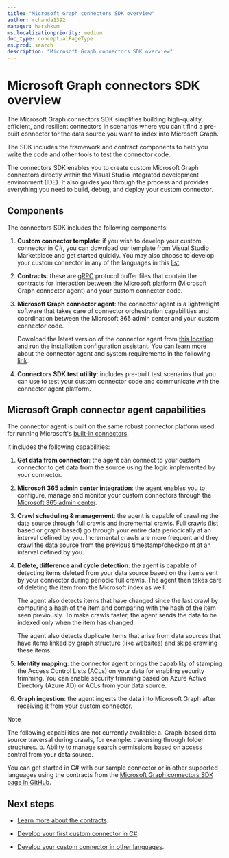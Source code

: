 ```yaml
---
title: "Microsoft Graph connectors SDK overview"
author: rchanda1392
manager: harshkum
ms.localizationpriority: medium
doc_type: conceptualPageType
ms.prod: search
description: "Microsoft Graph connectors SDK overview"
---
```


# Microsoft Graph connectors SDK overview

The Microsoft Graph connectors SDK simplifies building high-quality, efficient, and resilient connectors in scenarios where you can't find a pre-built connector for the data source you want to index into Microsoft Graph.

The SDK includes the framework and contract components to help you write the code and other tools to test the connector code.

The connectors SDK enables you to create custom Microsoft Graph connectors directly within the Visual Studio integrated development environment (IDE). It also guides you through the process and provides everything you need to build, debug, and deploy your custom connector.

## Components

The connectors SDK includes the following components:

1. **Custom connector template**: if you wish to develop your custom connector in C#, you can download our template from Visual Studio Marketplace and get started quickly. You may also choose to develop your custom connector in any of the languages in this [list](https://grpc.io/docs/languages/).

2. **Contracts**: these are [gRPC](https://grpc.io/docs/what-is-grpc/) protocol buffer files that contain the contracts for interaction between the Microsoft platform (Microsoft Graph connector agent) and your custom connector code.

3. **Microsoft Graph connector agent**: the connector agent is a lightweight software that takes care of connector orchestration capabilities and coordination between the Microsoft 365 admin center and your custom connector code.

    Download the latest version of the connector agent from [this location](https://aka.ms/gcadownload/) and run the installation configuration assistant. You can learn more about the connector agent and system requirements in the following [link](/MicrosoftSearch/graph-connector-agent/).

4. **Connectors SDK test utility**: includes pre-built test scenarios that you can use to test your custom connector code and communicate with the connector agent platform.

## Microsoft Graph connector agent capabilities

The connector agent is built on the same robust connector platform used for running Microsoft's [built-in connectors](https://www.microsoft.com/microsoft-search/connectors/?publisher=Microsoft&category=).

It includes the following capabilities:

1. **Get data from connector**: the agent can connect to your custom connector to get data from the source using the logic implemented by your connector.

2. **Microsoft 365 admin center integration**: the agent enables you to configure, manage and monitor your custom connectors through the [Microsoft 365 admin center](https://admin.microsoft.com/adminportal/home#/MicrosoftSearch/Connectors/add).

3. **Crawl scheduling & management**: the agent is capable of crawling the data source through full crawls and incremental crawls. Full crawls (list based or graph based) go through your entire data periodically at an interval defined by you. Incremental crawls are more frequent and they crawl the data source from the previous timestamp/checkpoint at an interval defined by you.

4. **Delete, difference and cycle detection**: the agent is capable of detecting items deleted from your data source based on the items sent by your connector during periodic full crawls. The agent then takes care of deleting the item from the Microsoft index as well.

    The agent also detects items that have changed since the last crawl by computing a hash of the item and comparing with the hash of the item seen previously. To make crawls faster, the agent sends the data to be indexed only when the item has changed.

    The agent also detects duplicate items that arise from data sources that have items linked by graph structure (like websites) and skips crawling these items.

5. **Identity mapping**: the connector agent brings the capability of stamping the Access Control Lists (ACLs) on your data for enabling security trimming. You can enable security trimming based on Azure Active Directory (Azure AD) or ACLs from your data source.

6. **Graph ingestion**: the agent ingests the data into Microsoft Graph after receiving it from your custom connector.

>[!Note]
> The following capabilities are not currently available:
> a. Graph-based data source traversal during crawls, for example: traversing through folder structures.
> b. Ability to manage search permissions based on access control from your data source.

You can get started in C# with our sample connector or in other supported languages using the contracts from the [Microsoft Graph connectors SDK page in GitHub](https://github.com/microsoftgraph/msgraph-connectors-sdk).

## Next steps

* [Learn more about the contracts](/graph/custom-connector-sdk-contracts-services).

* [Develop your first custom connector in C#](/graph/custom-connector-sdk-sample-overview).

* [Develop your custom connector in other languages](/graph/custom-connector-sdk-other-languages).
